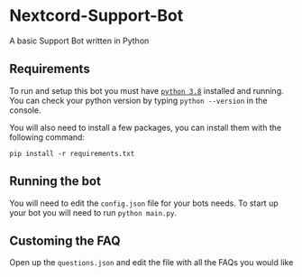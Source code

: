 # Nextcord-Support-Bot
A basic Support Bot written in Python

## Requirements
To run and setup this bot you must have [`python 3.8`](https://www.python.org/downloads/) installed and running. You can check your python version by typing `python --version` in the console.

You will also need to install a few packages, you can install them with the following command:
```
pip install -r requirements.txt
```

## Running the bot
You will need to edit the `config.json` file for your bots needs.
To start up your bot you will need to run `python main.py`.

## Customing the FAQ
Open up the `questions.json` and edit the file with all the FAQs you would like